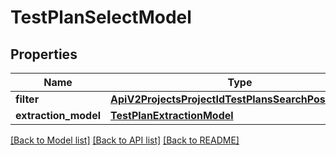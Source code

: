 # TestPlanSelectModel


## Properties
Name | Type | Description | Notes
------------ | ------------- | ------------- | -------------
**filter** | [**ApiV2ProjectsProjectIdTestPlansSearchPostRequest**](ApiV2ProjectsProjectIdTestPlansSearchPostRequest.md) |  | 
**extraction_model** | [**TestPlanExtractionModel**](TestPlanExtractionModel.md) |  | [optional] 

[[Back to Model list]](../README.md#documentation-for-models) [[Back to API list]](../README.md#documentation-for-api-endpoints) [[Back to README]](../README.md)


